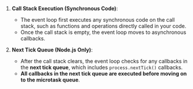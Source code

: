 
1. **Call Stack Execution (Synchronous Code)**:
    
    - The event loop first executes any synchronous code on the call stack, such as functions and operations directly called in your code.
    - Once the call stack is empty, the event loop moves to asynchronous callbacks.
2. **Next Tick Queue (Node.js Only)**:
    
    - After the call stack clears, the event loop checks for any callbacks in the **next tick queue**, which includes `process.nextTick()` callbacks.
    - **All callbacks in the next tick queue are executed before moving on to the microtask queue**.